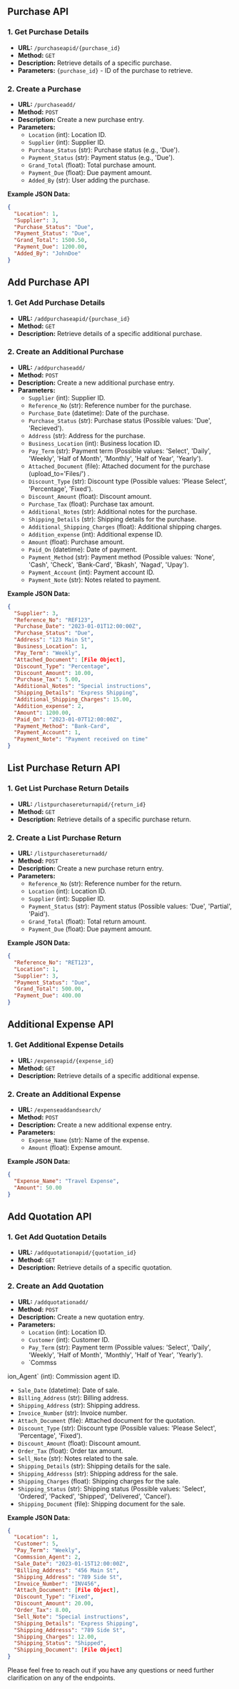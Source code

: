 
## Purchase API

### 1. Get Purchase Details
- **URL:** `/purchaseapid/{purchase_id}`
- **Method:** `GET`
- **Description:** Retrieve details of a specific purchase.
- **Parameters:** `{purchase_id}` - ID of the purchase to retrieve.

### 2. Create a Purchase
- **URL:** `/purchaseadd/`
- **Method:** `POST`
- **Description:** Create a new purchase entry.
- **Parameters:**
  - `Location` (int): Location ID.
  - `Supplier` (int): Supplier ID.
  - `Purchase_Status` (str): Purchase status (e.g., 'Due').
  - `Payment_Status` (str): Payment status (e.g., 'Due').
  - `Grand_Total` (float): Total purchase amount.
  - `Payment_Due` (float): Due payment amount.
  - `Added_By` (str): User adding the purchase.

**Example JSON Data:**
```json
{
  "Location": 1,
  "Supplier": 3,
  "Purchase_Status": "Due",
  "Payment_Status": "Due",
  "Grand_Total": 1500.50,
  "Payment_Due": 1200.00,
  "Added_By": "JohnDoe"
}
```

## Add Purchase API

### 1. Get Add Purchase Details
- **URL:** `/addpurchaseapid/{purchase_id}`
- **Method:** `GET`
- **Description:** Retrieve details of a specific additional purchase.

### 2. Create an Additional Purchase
- **URL:** `/addpurchaseadd/`
- **Method:** `POST`
- **Description:** Create a new additional purchase entry.
- **Parameters:**
  - `Supplier` (int): Supplier ID.
  - `Reference_No` (str): Reference number for the purchase.
  - `Purchase_Date` (datetime): Date of the purchase.
  - `Purchase_Status` (str): Purchase status (Possible values: 'Due', 'Recieved').
  - `Address` (str): Address for the purchase.
  - `Business_Location` (int): Business location ID.
  - `Pay_Term` (str): Payment term (Possible values: 'Select', 'Daily', 'Weekly', 'Half of Month', 'Monthly', 'Half of Year', 'Yearly').
  - `Attached_Document` (file): Attached document for the purchase (upload_to='Files/') . 
  - `Discount_Type` (str): Discount type (Possible values: 'Please Select', 'Percentage', 'Fixed').
  - `Discount_Amount` (float): Discount amount.
  - `Purchase_Tax` (float): Purchase tax amount.
  - `Additional_Notes` (str): Additional notes for the purchase.
  - `Shipping_Details` (str): Shipping details for the purchase.
  - `Additional_Shipping_Charges` (float): Additional shipping charges.
  - `Addition_expense` (int): Additional expense ID.
  - `Amount` (float): Purchase amount.
  - `Paid_On` (datetime): Date of payment.
  - `Payment_Method` (str): Payment method (Possible values: 'None', 'Cash', 'Check', 'Bank-Card', 'Bkash', 'Nagad', 'Upay').
  - `Payment_Account` (int): Payment account ID.
  - `Payment_Note` (str): Notes related to payment.

**Example JSON Data:**
```json
{
  "Supplier": 3,
  "Reference_No": "REF123",
  "Purchase_Date": "2023-01-01T12:00:00Z",
  "Purchase_Status": "Due",
  "Address": "123 Main St",
  "Business_Location": 1,
  "Pay_Term": "Weekly",
  "Attached_Document": [File Object],
  "Discount_Type": "Percentage",
  "Discount_Amount": 10.00,
  "Purchase_Tax": 5.00,
  "Additional_Notes": "Special instructions",
  "Shipping_Details": "Express Shipping",
  "Additional_Shipping_Charges": 15.00,
  "Addition_expense": 2,
  "Amount": 1200.00,
  "Paid_On": "2023-01-07T12:00:00Z",
  "Payment_Method": "Bank-Card",
  "Payment_Account": 1,
  "Payment_Note": "Payment received on time"
}
```

## List Purchase Return API

### 1. Get List Purchase Return Details
- **URL:** `/listpurchasereturnapid/{return_id}`
- **Method:** `GET`
- **Description:** Retrieve details of a specific purchase return.

### 2. Create a List Purchase Return
- **URL:** `/listpurchasereturnadd/`
- **Method:** `POST`
- **Description:** Create a new purchase return entry.
- **Parameters:**
  - `Reference_No` (str): Reference number for the return.
  - `Location` (int): Location ID.
  - `Supplier` (int): Supplier ID.
  - `Payment_Status` (str): Payment status (Possible values: 'Due', 'Partial', 'Paid').
  - `Grand_Total` (float): Total return amount.
  - `Payment_Due` (float): Due payment amount.

**Example JSON Data:**
```json
{
  "Reference_No": "RET123",
  "Location": 1,
  "Supplier": 3,
  "Payment_Status": "Due",
  "Grand_Total": 500.00,
  "Payment_Due": 400.00
}
```

## Additional Expense API

### 1. Get Additional Expense Details
- **URL:** `/expenseapid/{expense_id}`
- **Method:** `GET`
- **Description:** Retrieve details of a specific additional expense.

### 2. Create an Additional Expense
- **URL:** `/expenseaddandsearch/`
- **Method:** `POST`
- **Description:** Create a new additional expense entry.
- **Parameters:**
  - `Expense_Name` (str): Name of the expense.
  - `Amount` (float): Expense amount.

**Example JSON Data:**
```json
{
  "Expense_Name": "Travel Expense",
  "Amount": 50.00
}
```

## Add Quotation API

### 1. Get Add Quotation Details
- **URL:** `/addquotationapid/{quotation_id}`
- **Method:** `GET`
- **Description:** Retrieve details of a specific quotation.

### 2. Create an Add Quotation
- **URL:** `/addquotationadd/`
- **Method:** `POST`
- **Description:** Create a new quotation entry.
- **Parameters:**
  - `Location` (int): Location ID.
  - `Customer` (int): Customer ID.
  - `Pay_Term` (str): Payment term (Possible values: 'Select', 'Daily', 'Weekly', 'Half of Month', 'Monthly', 'Half of Year', 'Yearly').
  - `Commss

ion_Agent` (int): Commission agent ID.
  - `Sale_Date` (datetime): Date of sale.
  - `Billing_Address` (str): Billing address.
  - `Shipping_Address` (str): Shipping address.
  - `Invoice_Number` (str): Invoice number.
  - `Attach_Document` (file): Attached document for the quotation.
  - `Discount_Type` (str): Discount type (Possible values: 'Please Select', 'Percentage', 'Fixed').
  - `Discount_Amount` (float): Discount amount.
  - `Order_Tax` (float): Order tax amount.
  - `Sell_Note` (str): Notes related to the sale.
  - `Shipping_Details` (str): Shipping details for the sale.
  - `Shipping_Addresss` (str): Shipping address for the sale.
  - `Shipping_Charges` (float): Shipping charges for the sale.
  - `Shipping_Status` (str): Shipping status (Possible values: 'Select', 'Ordered', 'Packed', 'Shipped', 'Delivered', 'Cancel').
  - `Shipping_Document` (file): Shipping document for the sale.

**Example JSON Data:**
```json
{
  "Location": 1,
  "Customer": 5,
  "Pay_Term": "Weekly",
  "Commssion_Agent": 2,
  "Sale_Date": "2023-01-15T12:00:00Z",
  "Billing_Address": "456 Main St",
  "Shipping_Address": "789 Side St",
  "Invoice_Number": "INV456",
  "Attach_Document": [File Object],
  "Discount_Type": "Fixed",
  "Discount_Amount": 20.00,
  "Order_Tax": 8.00,
  "Sell_Note": "Special instructions",
  "Shipping_Details": "Express Shipping",
  "Shipping_Addresss": "789 Side St",
  "Shipping_Charges": 12.00,
  "Shipping_Status": "Shipped",
  "Shipping_Document": [File Object]
}
```

Please feel free to reach out if you have any questions or need further clarification on any of the endpoints.
